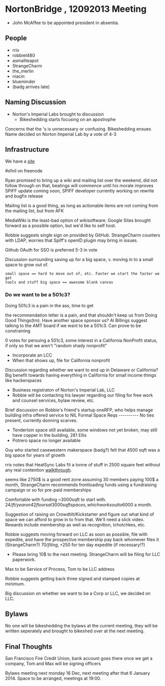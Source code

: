 NortonBridge , 12092013 Meeting
===============================
* John McAffee to be appointed president in absentia.

People
--------
* rrix
* robbiet480
* asmallteapot
* StrangeCharm
* the_merlin
* niacin
* blueminder
* (badg arrives late)

Naming Discussion
-----------------
* Norton's Imperial Labs brought to discussion
  * Bikeshedding starts focusing on an apostrophe

Concerns that the 's is unnecessary or confusing. Bikeshedding ensues Name
decided on Norton Imperial Lab by a vote of 4-3

Infrastructure
-------
We have a [site](http://NortonImperialLabs.org)

\#sfnil on freenode

Ryan promised to bring up a wiki and mailing list over the weekend, did not
follow through on that, beatings will commence until his morale improves SPIFF
update coming soon, SPIFF developer currently working on rewrite and bugfix
release

Mailing list is a good thing, as long as actionable items are not coming from
the mailing list, but from AFK

MediaWiki is the least-bad option of wikisoftware. Google Sites brought
forward as a possible option, but we'd like to self host.

Robbie suggests single sign on provided by GitHub. StrangeCharm counters with
LDAP, worries that Spiff's openID plugin may bring in issues.

Github OAuth for SSO is preferred 5-3 in vote

Discussion surrounding saving up for a big space, v. moving in to a small
space to grow out of. 

    small space == hard to move out of, etc. Faster we start the faster we get
    tools and stuff big space == awesome blank canvas

### Do we want to be a 501c3? #

Doing 501c3 is a pain in the ass, time to get

the recommendation letter is a pain, and that shouldn't keep us from Doing
Good Things(tm). Have another space sponsor us? Al Billings suggest talking to
the AMT board if we want to be a 501c3. Can prove to be constraining

0 votes for persuing a 501c3, some interest in a California NonProfit status,
if only so that we aren't "random shady nonprofit"

* Incorporate an LCC
* When that shows up, file for California nonprofit

Discussion regarding whether we want to end up in Delaware or California? Big
benefit towards having everything in California for small income things like
hackerspaces

* Business registraton of Norton's Imperial Lab, LLC
* Robbie will be contacting his lawyer regarding our filing for free work and
  counsel services, bylaw review, etc. 

Brief discussion on Robbie's friend's startup oneRFP, who helps manage
building infra offered service to NIL Formal Space Reqs ---------- No ties
present, currently donning scarves.

* Tenderloin space still available, some windows not yet broken, may still
  have copper in the building, 281 Ellis
* Potrero space no longer available

Guy who started casewestern makerspace (badg?) felt that 4500 sqft was a big
space for years of growth

rrix notes that HeatSync Labs fit a tonne of stuff in 2500 square feet without
any real contention [walkthrough](http://hackaday.com/2012/08/09/southwest-tour-heatsync-labs-in-mesa-arizona/).


seems like 2750$ is a good rent zone assuming 30 members paying 100$ a month,
StrangeCharm recommends frontloading funds using a fundraising campaign or so
for pre-paid memberships

Comfortable with funding ~3000sqft to start with. 24$/ft/year on 42floors at
3000sqft spaces, which works out to 6000$ a month. 

Suggestion of raising on Crowdtilt/Kickstarter and figure out what kind of
space we can afford to grow in to from that. We'll need a slick video. Rewards
include membership as well as recognition, tchotchkes, etc. 

Robbie suggests moving forward on LLC as soon as possible, file with expedite,
and have the prospective membership pay back whomever files it (StrangeCharm?)
70$/filing, +250$ for ten day expedite (if necessary!?)

- Please bring 10$ to the next meeting. StrangeCharm will be filing for LLC
  paperwork. 

Max to be Service of Process, Tom to be LLC address

Robbie suggests getting back three signed and stamped copies at minimum. 

Big discussion on whether we want to be a Corp or LLC, we decided on LLC.

Bylaws
---------

No one will be bikeshedding the bylaws at the current
meeting, they will be written seperately and brought to bikeshed over at the
next meeting. 

Final Thoughts
------

San Francisco Fire Credit Union, bank  account goes there once we get a
company, Tom and Max will be signing officers

Bylaws meeting next monday 16 Dec, next meeting after that 6 January 2014.
Space to be arranged, meetings at 19:00.

